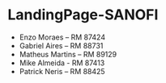 # LandingPage-SANOFI
* Enzo Moraes – RM 87424
* Gabriel Aires – RM 88731
* Matheus Martins – RM 89129
* Mike Almeida - RM 87413
* Patrick Neris – RM 88425
